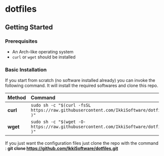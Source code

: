 # dotfiles

## Getting Started

### Prerequisites

- An Arch-like operating system
- `curl` or `wget` should be installed

### Basic Installation

If you start from scratch (no software installed already) you can invoke the following command. It will install the required softwares
and clone this repo.

| Method    | Command                                                                                           	|
| :-------- | :------------------------------------------------------------------------------------------------------- 	|
| **curl**  | `sudo sh -c "$(curl -fsSL https://raw.githubusercontent.com/IkkiSoftware/dotfiles/main/install.sh )"` 	|
| **wget**  | `sudo sh -c "$(wget -O- https://raw.githubusercontent.com/IkkiSoftware/dotfiles/main/install.sh )"`   	|

If you just want the configuration files just clone the repo with the command : **git clone https://github.com/IkkiSoftware/dotfiles.git**
